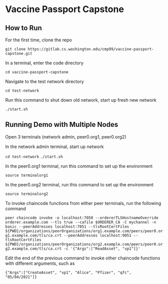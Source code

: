 # Vaccine Passport Capstone

## How to Run

For the first time, clone the repo

`git clone https://gitlab.cs.washington.edu/cmp99/vaccine-passport-capstone.git`


In a terminal, enter the code directory

`cd vaccine-passport-capstone`


Navigate to the test network directory

`cd test-network`


Run this command to shut down old network, start up fresh new network

`./start.sh`


## Running Demo with Multiple Nodes

Open 3 terminals (network admin, peer0.org1, peer0.org2)


In the network admin terminal, start up network

`cd test-network`
`./start.sh`


In the peer0.org1 terminal, run this command to set up the environment

`source terminalorg1`


In the peer0.org2 terminal, run this command to set up the environment

`source terminalorg2`


To invoke chaincode functions from either peer terminals, run the following command

`peer chaincode invoke -o localhost:7050 --ordererTLSHostnameOverride orderer.example.com --tls true --cafile $ORDERER_CA -C mychannel -n basic --peerAddresses localhost:7051 --tlsRootCertFiles ${PWD}/organizations/peerOrganizations/org1.example.com/peers/peer0.org1.example.com/tls/ca.crt --peerAddresses localhost:9051 --tlsRootCertFiles ${PWD}/organizations/peerOrganizations/org2.example.com/peers/peer0.org2.example.com/tls/ca.crt -c '{"Args":["ReadAsset", "vp1"]}'`


Edit the end of the previous command to invoke other chaincode functions with different arguments, such as

`{"Args":["CreateAsset", "vp1", "Alice", "Pfizer", "qfc", "05/04/2021"]}`